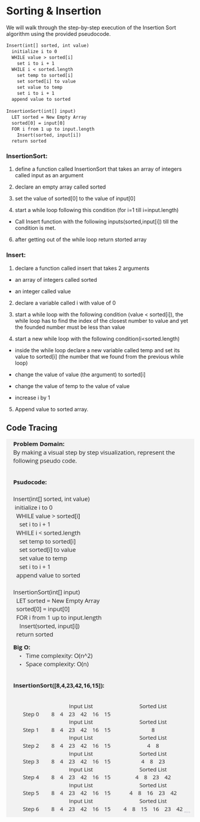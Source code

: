 # Sorting & Insertion
We will walk through the step-by-step execution of the Insertion Sort algorithm using the provided pseudocode.

```
Insert(int[] sorted, int value)
  initialize i to 0
  WHILE value > sorted[i]
    set i to i + 1
  WHILE i < sorted.length
    set temp to sorted[i]
    set sorted[i] to value
    set value to temp
    set i to i + 1
  append value to sorted

InsertionSort(int[] input)
  LET sorted = New Empty Array
  sorted[0] = input[0]
  FOR i from 1 up to input.length
    Insert(sorted, input[i])
  return sorted
```

### InsertionSort:

1. define a function called InsertionSort that takes an array of integers called input as an argument

2. declare an empty array called sorted

3. set the value of sorted[0] to the value of input[0]   

4. start a while loop following this condition (for i=1 till i=input.length)

- Call Insert function with the following inputs(sorted,input[i]) till the condition is met.

6. after getting out of the while loop return storted array 

### Insert:

1. declare a function called insert that takes 2 arguments

- an array of integers called sorted

- an integer called value

2. declare a variable called i with value of 0

3. start a while loop with the following condition (value < sorted[i]), the while loop has to find the index of the closest number to value and yet the founded number must be less than value 

4. start a new while loop with the following condition(i<sorted.length)

- inside the while loop declare a new variable called temp and set its value to sorted[i] (the number that we found from the previous while loop)

- change the value of value (the argument) to sorted[i]

- change the value of temp to the value of value

- increase i by 1

5. Append value to sorted array.

## Code Tracing 
![Alt text](./Untitled%20(16).jpg)
